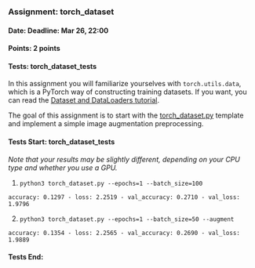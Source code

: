 ### Assignment: torch_dataset
#### Date: Deadline: Mar 26, 22:00
#### Points: 2 points
#### Tests: torch_dataset_tests

In this assignment you will familiarize yourselves with `torch.utils.data`,
which is a PyTorch way of constructing training datasets. If you want,
you can read the [Dataset and DataLoaders
tutorial](https://pytorch.org/tutorials/beginner/basics/data_tutorial.html).

The goal of this assignment is to start with the
[torch_dataset.py](https://github.com/ufal/npfl138/tree/master/labs/04/torch_dataset.py)
template and implement a simple image augmentation preprocessing.

#### Tests Start: torch_dataset_tests
_Note that your results may be slightly different, depending on your CPU type and whether you use a GPU._

1. `python3 torch_dataset.py --epochs=1 --batch_size=100`
```
accuracy: 0.1297 - loss: 2.2519 - val_accuracy: 0.2710 - val_loss: 1.9796
```

2. `python3 torch_dataset.py --epochs=1 --batch_size=50 --augment`
```
accuracy: 0.1354 - loss: 2.2565 - val_accuracy: 0.2690 - val_loss: 1.9889
```
#### Tests End:
